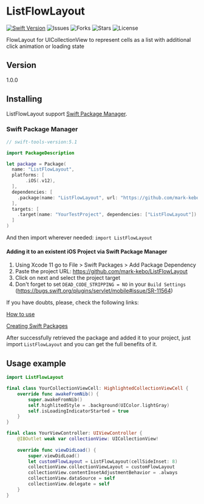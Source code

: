 # ListFlowLayout
[![Swift Version][swift-image]][swift-url]
![Issues](https://img.shields.io/github/issues/mark-kebo/ListFlowLayout)
![Forks](https://img.shields.io/github/forks/mark-kebo/ListFlowLayout)
![Stars](https://img.shields.io/github/stars/mark-kebo/ListFlowLayout)
![License](https://img.shields.io/github/license/mark-kebo/ListFlowLayout) 

FlowLayout for UICollectionView to represent cells as a list with additional click animation or loading state

## Version

1.0.0

## Installing
ListFlowLayout support [Swift Package Manager](https://www.swift.org/package-manager/).

### Swift Package Manager
``` swift
// swift-tools-version:5.1

import PackageDescription

let package = Package(
  name: "ListFlowLayout",
  platforms: [
       .iOS(.v12),
  ],
  dependencies: [
    .package(name: "ListFlowLayout", url: "https://github.com/mark-kebo/ListFlowLayout", from: "1.0.0")
  ],
  targets: [
    .target(name: "YourTestProject", dependencies: ["ListFlowLayout"])
  ]
)
```
And then import wherever needed: ```import ListFlowLayout```

#### Adding it to an existent iOS Project via Swift Package Manager

1. Using Xcode 11 go to File > Swift Packages > Add Package Dependency
2. Paste the project URL: https://github.com/mark-kebo/ListFlowLayout
3. Click on next and select the project target
4. Don't forget to set `DEAD_CODE_STRIPPING = NO` in your `Build Settings` (https://bugs.swift.org/plugins/servlet/mobile#issue/SR-11564)

If you have doubts, please, check the following links:

[How to use](https://developer.apple.com/videos/play/wwdc2019/408/)

[Creating Swift Packages](https://developer.apple.com/videos/play/wwdc2019/410/)

After successfully retrieved the package and added it to your project, just import `ListFlowLayout` and you can get the full benefits of it.

## Usage example

``` swift
import ListFlowLayout

final class YourCollectionViewCell: HighlightedCollectionViewCell {
    override func awakeFromNib() {
        super.awakeFromNib()
        self.highlitedStyle = .background(UIColor.lightGray)
        self.isLoadingIndicatorStarted = true
    }
}

final class YourViewController: UIViewController {
    @IBOutlet weak var collectionView: UICollectionView!
    
    override func viewDidLoad() {
        super.viewDidLoad()
        let customFlowLayout = ListFlowLayout(cellSideInset: 8)
        collectionView.collectionViewLayout = customFlowLayout
        collectionView.contentInsetAdjustmentBehavior = .always
        collectionView.dataSource = self
        collectionView.delegate = self
    }
}
```

[swift-image]:https://img.shields.io/badge/swift-5.0-orange.svg
[swift-url]: https://swift.org/
